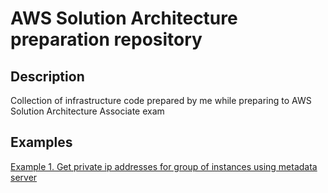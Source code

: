 # AWS Solution Architecture preparation repository

## Description

Collection of infrastructure code prepared by me while preparing to AWS Solution Architecture Associate exam

## Examples

[Example 1. Get private ip addresses for group of instances using metadata server](exercise1/README.md)
